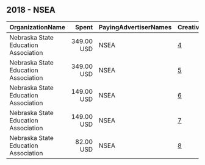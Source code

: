 ## 2018 - NSEA 
|OrganizationName|Spent|PayingAdvertiserNames|CreativeUrls|Impressions|Genders|AgeBrackets|CountryCodes|BillingAddresses|CandidateBallotInformation|
|:---|---:|:---|:---|---:|:---|:---|:---|:---|:---|
|Nebraska State Education Association|349.00 USD|NSEA|[4](https://www.snap.com/political-ads/asset/dcaec66482e9f1247c5e57c0f72d07597964acddfc7fb099a648f3c70cf0e6b5?mediaType=mp4)|104,476|FEMALE|17+|united states|US||
|Nebraska State Education Association|349.00 USD|NSEA|[5](https://www.snap.com/political-ads/asset/814acdab0ae504eee12b2985caa46667844c300449fff562ab6432a3d62313fb?mediaType=mp4)|88,219||21-30|united states|US||
|Nebraska State Education Association|149.00 USD|NSEA|[6](https://www.snap.com/political-ads/asset/ae24085db0620ce66d8efd3913a1283e1064f3b930f50fc9486509b4f00d7d7e?mediaType=mp4)|49,859||18+|united states|US||
|Nebraska State Education Association|149.00 USD|NSEA|[7](https://www.snap.com/political-ads/asset/752a1e2ac4815fbb7b44a56687ff1a13ce2ed25b4cc874d08eae4694a93e4e42?mediaType=mp4)|37,189||18+|united states|US||
|Nebraska State Education Association|82.00 USD|NSEA|[8](https://www.snap.com/political-ads/asset/ca292370791714055ec9cfa91242ba2494493ef956e06adb6971448785ee7944?mediaType=mp4)|18,729||18+|united states|US||
